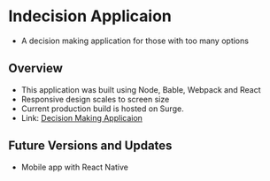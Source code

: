 # Indecision Applicaion
- A decision making application for those with too many options

## Overview
- This application was built using Node, Bable, Webpack and React
- Responsive design scales to screen size
- Current production build is hosted on Surge.
- Link: [Decision Making Applicaion](https://alert-banana.surge.sh/)

## Future Versions and Updates
- Mobile app with React Native


  